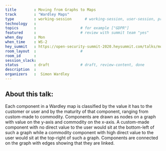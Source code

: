 ```yaml
---
title        : Moving from Graphs to Maps 
track        : "Wardley Maps"
type         : working-session      # working-session, user-session, product-session
technology   :
topics       :                    # for example ["GDPR"]
featured     :                    # review with summit team "yes"
when_day     : Mon
when_time    : WS-2
hey_summit   : https://open-security-summit-2020.heysummit.com/talks/moving-from-graphs-to-maps/
room_layout  :                    #
room_id      : 
session_slack: 
status       : draft              # draft, review-content, done
description  : 
organizers   :  Simon Wardley
---
```


## About this talk: 
Each component in a Wardley map is classified by the value it has to the customer or user and by the maturity of that component, ranging from custom-made to commodity. Components are drawn as nodes on a graph with value on the y-axis and commodity on the x-axis. A custom-made component with no direct value to the user would sit at the bottom-left of such a graph while a commodity component with high direct value to the user would sit at the top-right of such a graph. Components are connected on the graph with edges showing that they are linked. 

